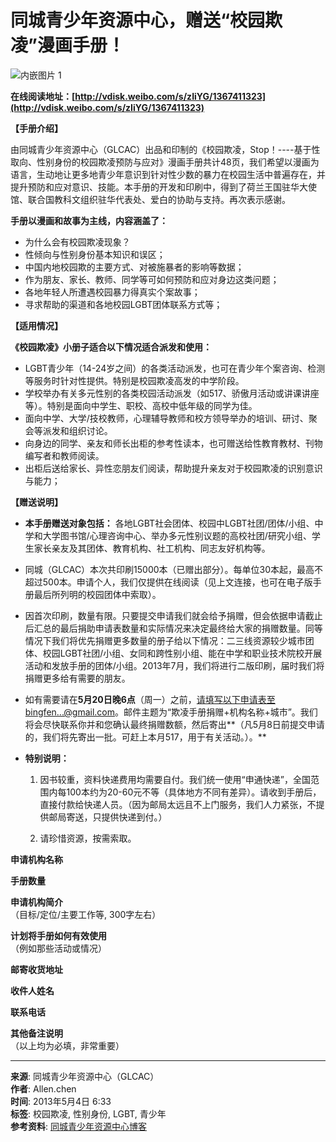 # 同城青少年资源中心，赠送“校园欺凌”漫画手册！

![内嵌图片 1](https://groups.google.com/group/academicluncheon02/attach/66ab4950648fb809/clip_image002.jpg?part=0.1)

**在线阅读地址：[http://vdisk.weibo.com/s/zIiYG/1367411323](http://vdisk.weibo.com/s/zIiYG/1367411323)**

**【手册介绍】**

由同城青少年资源中心（GLCAC）出品和印制的《校园欺凌，Stop！----基于性取向、性别身份的校园欺凌预防与应对》漫画手册共计48页，我们希望以漫画为语言，生动地让更多地青少年意识到针对性少数的暴力在校园生活中普遍存在，并提升预防和应对意识、技能。本手册的开发和印刷中，得到了荷兰王国驻华大使馆、联合国教科文组织驻华代表处、爱白的协助与支持。再次表示感谢。

**手册以漫画和故事为主线，内容涵盖了：**

- 为什么会有校园欺凌现象？
- 性倾向与性别身份基本知识和误区；
- 中国内地校园欺的主要方式、对被施暴者的影响等数据；
- 作为朋友、家长、教师、同学等可如何预防和应对身边这类问题；
- 各地年轻人所遭遇校园暴力得真实个案故事；
- 寻求帮助的渠道和各地校园LGBT团体联系方式等；

**【适用情况】**

**《校园欺凌》小册子适合以下情况适合派发和使用：**

- LGBT青少年（14-24岁之间）的各类活动派发，也可在青少年个案咨询、检测等服务时针对性提供。特别是校园欺凌高发的中学阶段。
- 学校举办有关多元性别的各类校园活动派发（如517、骄傲月活动或讲课讲座等）。特别是面向中学生、职校、高校中低年级的同学为佳。
- 面向中学、大学/技校教师，心理辅导教师和校方领导举办的培训、研讨、聚会等派发和组织讨论。
- 向身边的同学、亲友和师长出柜的参考性读本，也可赠送给性教育教材、刊物编写者和教师阅读。
- 出柜后送给家长、异性恋朋友们阅读，帮助提升亲友对于校园欺凌的识别意识与能力；

**【赠送说明】**

- **本手册赠送对象包括：**
  各地LGBT社会团体、校园中LGBT社团/团体/小组、中学和大学图书馆/心理咨询中心、举办多元性别议题的高校社团/研究小组、学生家长亲友及其团体、教育机构、社工机构、同志友好机构等。

- 同城（GLCAC）本次共印刷15000本（已赠出部分）。每单位30本起，最高不超过500本。申请个人，我们仅提供在线阅读（见上文连接，也可在电子版手册最后所列明的校园团体中索取）。

- 因首次印刷，数量有限。只要提交申请我们就会给予捐赠，但会依据申请截止后汇总的最后捐助申请表数量和实际情况来决定最终给大家的捐赠数量。同等情况下我们将优先捐赠更多数量的册子给以下情况：二三线资源较少城市团体、校园LGBT社团/小组、女同和跨性别小组、能在中学和职业技术院校开展活动和发放手册的团体/小组。2013年7月，我们将进行二版印刷，届时我们将捐赠更多给有需要的朋友。

- 如有需要请在**5月20日晚6点**（周一）之前，请填写以下申请表至bingfen...@gmail.com。邮件主题为“欺凌手册捐赠+机构名称+城市”。我们将会尽快联系你并和您确认最终捐赠数额，然后寄出**（凡5月8日前提交申请的，我们将先寄出一批。可赶上本月517，用于有关活动。）。**

- **特别说明：**
  1. 因书较重，资料快递费用均需要自付。我们统一使用“申通快递”，全国范围内每100本约为20-60元不等（具体地方不同有差异）。请收到手册后，直接付款给快递人员。（因为邮局太远且不上门服务，我们人力紧张，不提供邮局寄送，只提供快递到付。）
  
  2. 请珍惜资源，按需索取。

**申请机构名称**

**手册数量**

**申请机构简介**  
（目标/定位/主要工作等, 300字左右）

**计划将手册如何有效使用**  
（例如那些活动或情况）

**邮寄收货地址**

**收件人姓名**

**联系电话**

**其他备注说明**  
（以上均为必填，非常重要）

---

**来源**: 同城青少年资源中心（GLCAC）  
**作者**: Allen.chen  
**时间**: 2013年5月4日 6:33  
**标签**: 校园欺凌, 性别身份, LGBT, 青少年  
**参考资料**: [同城青少年资源中心博客](http://blog.sina.com.cn/msmteam)